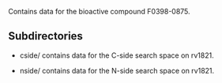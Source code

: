 Contains data for the bioactive compound F0398-0875.

## Subdirectories

- cside/ contains data for the C-side search space on rv1821.

- nside/ contains data for the N-side search space on rv1821.

